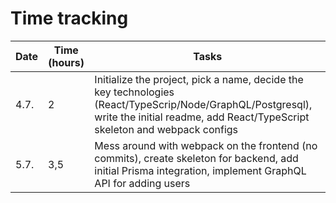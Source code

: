 # Time tracking

| Date  | Time (hours) | Tasks                                                                          |           
| ------| -------------| -------------------------------------------------------------------------------|
| 4.7. | 2            | Initialize the project, pick a name, decide the key technologies (React/TypeScrip/Node/GraphQL/Postgresql), write the initial readme, add React/TypeScript skeleton and webpack configs |
| 5.7. | 3,5            | Mess around with webpack on the frontend (no commits), create skeleton for backend, add initial Prisma integration, implement GraphQL API for adding users |